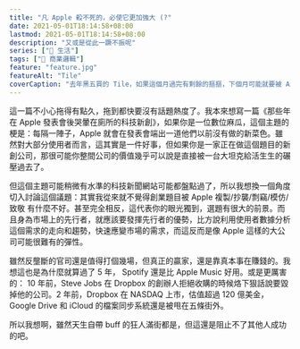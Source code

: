 ```yaml
---
title: "凡 Apple 殺不死的，必使它更加強大 (?"
date: 2021-05-01T18:14:58+08:00
lastmod: 2021-05-01T18:14:58+08:00
description: "又或是從此一蹶不振呢"
series: ["🍫 生活"]
tags: ["🏢 商業邏輯"]
feature: "feature.jpg"
featureAlt: "Tile"
coverCaption: "去年黑五買的 Tile，如果這個月過完有剩餘的摳摳，下個月可能就要被 AirTag 取代惹"
---
```


這一篇不小心拖得有點久，拖到都快要沒有話題熱度了。我本來想寫一篇《那些年在 Apple 發表會後哭暈在廁所的科技新創》，如果你是一位數位麻瓜，這個主題的梗是：每隔一陣子，Apple 就會在發表會端出一道他們以前沒有做的新菜色。雖然對大部分使用者而言，這其實是一件好事，但如果你是一家正在做這個題目的新創公司，那很可能你整間公司的價值幾乎可以說是直接被一台大坦克給活生生的碾壓過去了。

但這個主題可能稍微有水準的科技新聞網站可能都盤點過了，所以我想換一個角度切入討論這個議題：其實我從來就不覺得創業題目被 Apple 複製/抄襲/剽竊/模仿/致敬 有什麼不好。甚至完全相反，這代表你的眼光獨到，選題有很大的前景。而且身為市場上的先行者，就應該要發揮先行者的優勢，比方說利用使用者數據分析這個需求的走向和趨勢，快速應變市場的需求，而這反而是像 Apple 這樣的大公司可能很難有的彈性。

雖然反壟斷的官司還是值得打個幾場，但真正的贏家，還是靠真本事在賺錢的。我想這也是為什麼就算過了 5 年， Spotify 還是比 Apple Music 好用。或是更厲害的： 10 年前，Steve Jobs 在 Dropbox 的創辦人拒絕收購的時候烙下狠話說要毀掉他的公司。2 年前，Dropbox 在 NASDAQ 上市，估值超過 120 億美金，Google Drive 和 iCloud 的檔案同步系統還是被甩在五條街外。

所以我想啊，雖然天生自帶 buff 的狂人滿街都是，但這還是阻止不了其他人成功的吧。
